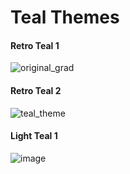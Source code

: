 # Teal Themes

#### Retro Teal 1 
![original_grad](https://raw.githubusercontent.com/showlet/bash_ps1_themes/master/photos/original_gradient.png)

#### Retro Teal 2
![teal_theme](https://raw.githubusercontent.com/showlet/bash_ps1_themes/master/photos/teal_theme1.png)

#### Light Teal 1 
![image](https://user-images.githubusercontent.com/8711020/142966374-fa7f5f46-219e-4cc2-a901-a340e21640a3.png)
